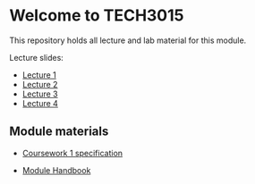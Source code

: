 # Welcome to TECH3015

This repository holds all lecture and lab material for this module.

Lecture slides:

- [Lecture 1](https://fania.github.io/presents?DaveEveritt_TECH3015_lecture-01)
- [Lecture 2](https://fania.github.io/presents?DaveEveritt_TECH3015_lecture-02)
- [Lecture 3](https://fania.github.io/presents?DaveEveritt_TECH3015_lecture-03)
- [Lecture 4](https://fania.github.io/presents?DaveEveritt_TECH3015_lecture-04)

## Module materials

- [Coursework 1 specification](https://github.com/DaveEveritt/TECH3015/blob/master/coursework-1.md)
<!-- - [Coursework 2 specification](https://github.com/DaveEveritt/TECH3015/blob/master/coursework-2.md) -->
- [Module Handbook](https://github.com/DaveEveritt/TECH3015/blob/master/module-handbook.md)

<!--

## Resources

- figma.com free wireframes

-->